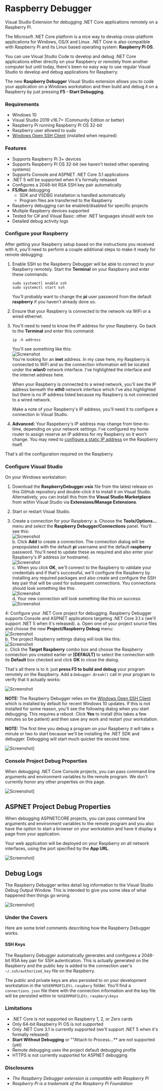 # Raspberry Debugger
Visual Studio Extension for debugging .NET Core applications remotely on a Raspberry Pi.

The Microsoft .NET Core platform is a nice way to develop cross-platform applications for Windows, OS/X and Linux.  .NET Core is also compatible with Raspberry Pi and its Linux based operating system: **Raspberry Pi OS**.

You can use Visual Studio Code to develop and debug .NET Core applications either directly on your Raspberry or remotely from another computer but until today, there's been no easy way to use regular Visual Studio to develop and debug applications for Raspberry.

The new **Raspberry Debugger** Visual Studio extension allows you to code your application on a Windows workstation and then build and debug it on a Raspberry by just pressing **F5 - Start Debugging**.

### Requirements

* Windows 10
* Visual Studio 2019 v16.7+ (Community Edition or better)
* Raspberry Pi running Raspberry Pi OS 32-bit
* Raspberry user allowed to sudo
* [Windows Open SSH Client](https://docs.microsoft.com/en-us/windows-server/administration/openssh/openssh_install_firstuse) (installed when required)

### Features

* Supports Raspberry Pi 3+ devices
* Supports Raspberry Pi OS 32-bit (we haven't tested other operating systems)
* Supports Console and ASPNET .NET Core 3.1 applications
* .NET 5 will be supported when it's formally released
* Configures a 2048-bit RSA SSH key pair automatically
* **F5/Run** debugging
   * SDK and VSDBG installation is handled automatically
   * Program files are transferred to the Raspberry
* Raspberry debugging can be enabled/disabled for specific projects
* Multiple Raspberry devices supported
* Tested for C# and Visual Basic: other .NET languages should work too
* Detailed debug activity logs

### Configure your Raspberry

After getting your Raspberry setup based on the instructions you received with it, you'll need to perform a couple additional steps to make it ready for remote debugging:

1. Enable SSH so the Raspberry Debugger will be able to connect to your Raspberry remotely.  Start the **Terminal** on your Raspberry and enter these commands:
   ```
   sudo systemctl enable ssh
   sudo systemctl start ssh
   ```
   You'll probably want to change the **pi** user password from the default **raspberry** if you haven't already done so.

2. Ensure that your Raspberry is connected to the network via WiFi or a wired ethernet.

3. You'll need to need to know the IP address for your Raspberry.  Go back to the **Terminal** and enter this command:
    ```
    ip -h address
    ```
    You'll see something like this:
    <br/>
    ![Screenshot](/Doc/Images/ip-address.png?raw=true)
    <br/>
    You're looking for an **inet** address.  In my case here, my Raspberry is connected to WiFi and so the connection information will be located under the **wlan0** network interface.  I've highlighted the interface and the internet address here.

    When your Raspberry is connected to a wired network, you'll see the IP address beneath the **eth0** network interface which I've also highlighted but there is no IP address listed because my Raspberry is not connected to a wired network.

    Make a note of your Raspberry's IP address, you'll need it to configure a connection in Visual Studio.

4. **Advanced:** Your Raspeberry's IP address may change from time-to-time, depending on your network settings.  I've configured my home router to assign reserve an IP address for my Raspberry so it won't change.  You may need to [configure a static IP address](https://www.raspberrypi.org/documentation/configuration/tcpip/) on the Raspberry itself.

That's all the configuration required on the Raspberry.

### Configure Visual Studio

On your Windows workstation:

1. Download the **RaspberryDebugger.vsix** file from the latest release on this GitHub repository and double-click it to install it on Visual Studio.  Alternatively, you can install this from the **Visual Studio Marketplace** from within Visual Studio via **Extensions/Manage Extensions**.

2. Start or restart Visual Studio.

3. Create a connection for your Raspberry:
   a. Choose the **Tools/Options...** menu and select the **Raspberry Debugger/Connections** panel.  You'll see this:
      <br/>
      ![Screenshot](/Doc/Images/ToolsOptions1.png?raw=true)
      <br/>
   b. Click **Add** to create a connection.  The connection dialog will be prepopulated with the default **pi** username and the default **raspberry** password.  You'll need to update these as required and also enter your Raspberry's IP address (or hostname).
      <br/>
      ![Screenshot](/Doc/Images/ToolsOptions2.png?raw=true)
      <br/>
   c. When you click **OK**, we'll connect to the Raspberry to validate your credentials and if that's successful, we'll configure the Raspberry by installing any required packages and also create and configure the SSH key pair that will be used for subsequent connections.  You connections should look something like this:
      <br/>
      ![Screenshot](/Doc/Images/ToolsOptions3.png?raw=true)
      <br/>
   d. Your new connection will look something like this on success:
      <br/>
      ![Screenshot](/Doc/Images/ToolsOptions4.png?raw=true)
      <br/>

4: Configure your .NET Core project for debugging.  Raspberry Debugger supports Console and ASPNET applications targeting .NET Core 3.1.x (we'll support .NET 5 when it's released).
   a. Open one of your project source files and choose the new **Project/Raspberry Debug** menu:
      <br/>
      ![Screenshot](/Doc/Images/RaspberryDebugMenu.png?raw=true)
      <br/>
   b. The project Raspberry settings dialog will look like this:
      <br/>
      ![Screenshot](/Doc/Images/RaspberryProjectSettings.png?raw=true)
      <br/>
   c. Click the **Target Raspberry** combo box and choose the Raspberry connection you created earlier or **[DEFAULT]** to select the connection with its **Default** box checked and click **OK** to close the dialog.

That's all there is to it: just **press F5 to build and debug** your program remotely on the Raspberry.  Add a `Debugger.Break()` call in your program to verify that it actually works:

![Screenshot](/Doc/Images/DebuggerBreak.png?raw=true)

**NOTE:** The Raspberry Debugger relies on the [Windows Open SSH Client](https://docs.microsoft.com/en-us/windows-server/administration/openssh/openssh_install_firstuse) which is installed by default for recent Windows 10 updates.  If this is not installed for some reason, you'll see the following dialog when you start debugging.  This requires a reboot.  Click **Yes** to install (this takes a few minutes so be patient) and then save any work and restart your workstation.

**NOTE:** The first time you debug a program on your Raspberry it will take a minute or two to start because we'll be installing the .NET SDK and debugger.  Debugging will start much quicker the second time.

![Screenshot](/Doc/Images/WindowsOpenSSH.png?raw=true)]

### Console Project Debug Properties

When debugging .NET Core Console projects, you can pass command line arguments and environment variables to the remote program.  We don't currently honor any other properties on this page.

![Screenshot](/Doc/Images/ConsoleProperties.png?raw=true)]

## ASPNET Project Debug Properties

When debugging ASPNETCORE projects, you can pass command line arguments and environment variables to the remote program and you also have the option to start a browser on your workstation and have it display a page from your application.

Your web application will be deployed on your Raspberry on all network interfaces, using the port specified by the **App URL**.

![Screenshot](/Doc/Images/AspNetProperties.png?raw=true)]

## Debug Logs

The Raspberry Debugger writes detail log information to the Visual Studio Debug Output Window.  This is intended to give you some idea of what happened then things go wrong.

![Screenshot](/Doc/Images/Logging.png?raw=true)]

### Under the Covers

Here are some brief comments describing how the Raspberry Debugger works.

#### SSH Keys

The Raspberry Debugger automatically generates and configures a 2048-bit RSA key pair for SSH autentication.  This is actually generated on the Raspberry and the public key is added to the connection user's `~/.ssh/authorized_key` file on the Raspberry.

The public and private keys are also persisted to on your development workstation in the `%USERPROFILE%\.raspbery` folder.  You'll find a `connections.json` file there with the connection information and the key file will be persisted within to `%USERPROFILE%\.raspbery\keys`

### Limitations

* .NET Core is not supported on Raspberry 1, 2, or Zero cards
* Only 64-bit Raspberry Pi OS is not supported
* Only .NET Core 3.1 is currently supported (we'll support .NET 5 when it's formally released)
* **Start Without Debugging** or ""Attach to Process...** are not supported (yet)
* Remote debugging uses the project default debugging profile
* HTTPS is not currently supported for ASPNET debugging

### Disclosures

* _The Raspberry Debugger extension is compatible with Raspberry Pi_
* _Raspberry Pi is a trademark of the Raspberry Pi Foundation_